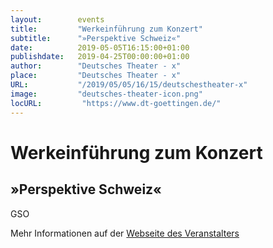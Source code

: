 ```yaml
---
layout:        events
title:         "Werkeinführung zum Konzert"
subtitle:      "»Perspektive Schweiz«"
date:          2019-05-05T16:15:00+01:00
publishdate:   2019-04-25T00:00:00+01:00
author:        "Deutsches Theater - x"
place:         "Deutsches Theater - x"
URL:           "/2019/05/05/16/15/deutschestheater-x"
image:         "deutsches-theater-icon.png"
locURL:         "https://www.dt-goettingen.de/"
---
```


Werkeinführung zum Konzert
===========

»Perspektive Schweiz«
-----------

 GSO

Mehr Informationen auf der [Webseite des Veranstalters](https://www.dt-goettingen.de/stueck/werkeinfuehrung-zum-konzert/)
